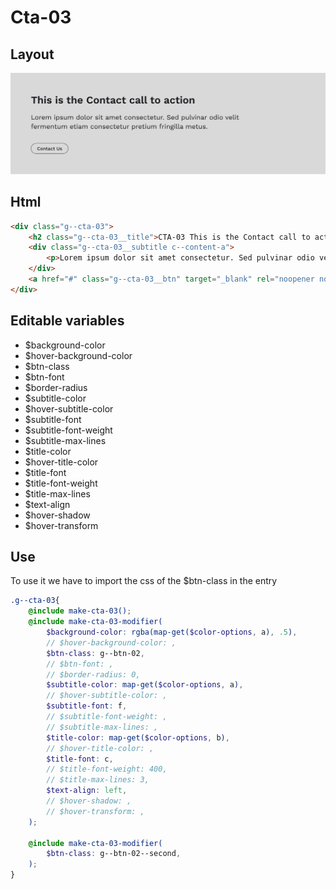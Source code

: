 # Cta-03

## Layout

![alt text][cta-03]

[cta-03]: /src/img/global-components/cta/cta-03.jpg

## Html

```html
<div class="g--cta-03">
    <h2 class="g--cta-03__title">CTA-03 This is the Contact call to action</h2>
    <div class="g--cta-03__subtitle c--content-a">
        <p>Lorem ipsum dolor sit amet consectetur. Sed pulvinar odio velit fermentum etiam consectetur pretium fringilla metus.</p>
    </div>
    <a href="#" class="g--cta-03__btn" target="_blank" rel="noopener noreferrer">Contact Us</a>
</div>
```

## Editable variables

- $background-color
- $hover-background-color
- $btn-class
- $btn-font
- $border-radius
- $subtitle-color
- $hover-subtitle-color
- $subtitle-font
- $subtitle-font-weight
- $subtitle-max-lines
- $title-color
- $hover-title-color
- $title-font
- $title-font-weight
- $title-max-lines
- $text-align
- $hover-shadow
- $hover-transform

## Use

To use it we have to import the css of the $btn-class in the entry

```scss
.g--cta-03{
    @include make-cta-03();
    @include make-cta-03-modifier(
        $background-color: rgba(map-get($color-options, a), .5),
        // $hover-background-color: ,
        $btn-class: g--btn-02,
        // $btn-font: ,
        // $border-radius: 0,
        $subtitle-color: map-get($color-options, a),
        // $hover-subtitle-color: ,
        $subtitle-font: f,
        // $subtitle-font-weight: ,
        // $subtitle-max-lines: ,
        $title-color: map-get($color-options, b),
        // $hover-title-color: ,
        $title-font: c,
        // $title-font-weight: 400,
        // $title-max-lines: 3,
        $text-align: left,
        // $hover-shadow: ,
        // $hover-transform: ,
    );

    @include make-cta-03-modifier(
        $btn-class: g--btn-02--second,
    );
}
```
